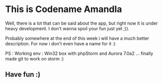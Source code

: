 # This is Codename Amandla

Well, there is a lot that can be said about the app, but right now it is under heavy development.
I don't wanna spoil your fun just yet ;)).

Probably somewhere at the end of this week i will have a much better description.
For now i don't even have a name for it :)

PS : Working env : Win32 box with phpStorm and Aurora 7.0a2 ... finally made git to work on storm :)

## Have fun :)

